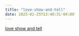 ```yaml
---
title: "love-show-and-tell"
date: 2023-02-25T13:48:31-04:00
---
```


[love show and tell](https://www.youtube.com/watch?v=QG7FtdlrdZU)
